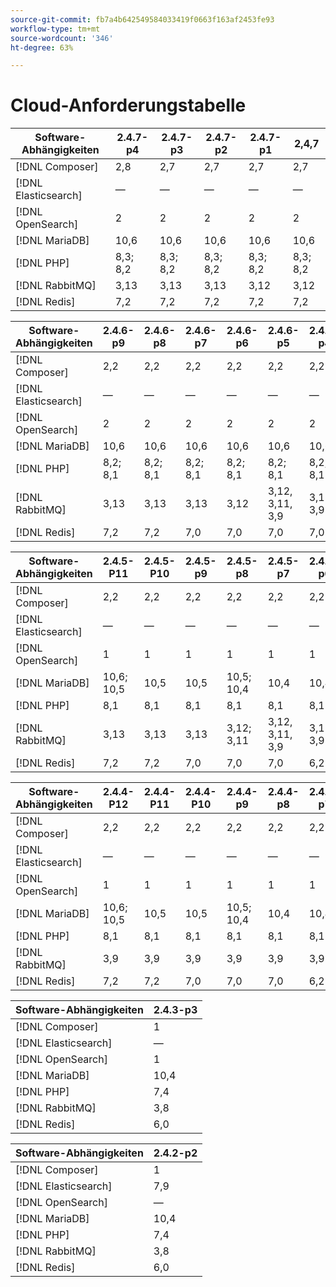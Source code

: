 ```yaml
---
source-git-commit: fb7a4b642549584033419f0663f163af2453fe93
workflow-type: tm+mt
source-wordcount: '346'
ht-degree: 63%

---
```

# Cloud-Anforderungstabelle

<table style="table-layout:auto">
  <thead>
    <tr>
      <th>
        Software-Abhängigkeiten
      </th>
      <th>2.4.7-p4</th>
      <th>2.4.7-p3</th>
      <th>2.4.7-p2</th>
      <th>2.4.7-p1</th>
      <th>2,4,7</th>
    </tr>
  </thead>
  <tbody>
    <tr>
      <td><span class="uicontrol">[!DNL Composer]</span></td>
      <td>
            2,8
      </td>
      <td>
            2,7
      </td>
      <td>
            2,7
      </td>
      <td>
            2,7
      </td>
      <td>
            2,7
      </td>
    </tr>
    <tr>
      <td><span class="uicontrol">[!DNL Elasticsearch]</span></td>
      <td>
          —
      </td>
      <td>
          —
      </td>
      <td>
          —
      </td>
      <td>
          —
      </td>
      <td>
          —
      </td>
    </tr>
    <tr>
      <td><span class="uicontrol">[!DNL OpenSearch]</span></td>
      <td>
            2
      </td>
      <td>
            2
      </td>
      <td>
            2
      </td>
      <td>
            2
      </td>
      <td>
            2
      </td>
    </tr>
    <tr>
      <td><span class="uicontrol">[!DNL MariaDB]</span></td>
      <td>
            10,6
      </td>
      <td>
            10,6
      </td>
      <td>
            10,6
      </td>
      <td>
            10,6
      </td>
      <td>
            10,6
      </td>
    </tr>
    <tr>
      <td><span class="uicontrol">[!DNL PHP]</span></td>
      <td>
            8,3; 8,2
      </td>
      <td>
            8,3; 8,2
      </td>
      <td>
            8,3; 8,2
      </td>
      <td>
            8,3; 8,2
      </td>
      <td>
            8,3; 8,2
      </td>
    </tr>
    <tr>
      <td><span class="uicontrol">[!DNL RabbitMQ]</span></td>
      <td>
            3,13
      </td>
      <td>
            3,13
      </td>
      <td>
            3,13
      </td>
      <td>
            3,12
      </td>
      <td>
            3,12
      </td>
    </tr>
    <tr>
      <td><span class="uicontrol">[!DNL Redis]</span></td>
      <td>
            7,2
      </td>
      <td>
            7,2
      </td>
      <td>
            7,2
      </td>
      <td>
            7,2
      </td>
      <td>
            7,2
      </td>
    </tr>
  </tbody>
</table>

<table style="table-layout:auto">
  <thead>
    <tr>
      <th>
        Software-Abhängigkeiten
      </th>
      <th>2.4.6-p9</th>
      <th>2.4.6-p8</th>
      <th>2.4.6-p7</th>
      <th>2.4.6-p6</th>
      <th>2.4.6-p5</th>
      <th>2.4.6-p4</th>
      <th>2.4.6-p3</th>
      <th>2.4.6-p2</th>
      <th>2.4.6-p1</th>
      <th>2,4,6</th>
    </tr>
  </thead>
  <tbody>
    <tr>
      <td><span class="uicontrol">[!DNL Composer]</span></td>
      <td>
            2,2
      </td>
      <td>
            2,2
      </td>
      <td>
            2,2
      </td>
      <td>
            2,2
      </td>
      <td>
            2,2
      </td>
      <td>
            2,2
      </td>
      <td>
            2,2
      </td>
      <td>
            2,2
      </td>
      <td>
            2,2
      </td>
      <td>
            2,2
      </td>
    </tr>
    <tr>
      <td><span class="uicontrol">[!DNL Elasticsearch]</span></td>
      <td>
          —
      </td>
      <td>
          —
      </td>
      <td>
          —
      </td>
      <td>
          —
      </td>
      <td>
          —
      </td>
      <td>
          —
      </td>
      <td>
          —
      </td>
      <td>
          —
      </td>
      <td>
          —
      </td>
      <td>
          —
      </td>
    </tr>
    <tr>
      <td><span class="uicontrol">[!DNL OpenSearch]</span></td>
      <td>
            2
      </td>
      <td>
            2
      </td>
      <td>
            2
      </td>
      <td>
            2
      </td>
      <td>
            2
      </td>
      <td>
            2
      </td>
      <td>
            2
      </td>
      <td>
            2
      </td>
      <td>
            2
      </td>
      <td>
            2
      </td>
    </tr>
    <tr>
      <td><span class="uicontrol">[!DNL MariaDB]</span></td>
      <td>
            10,6
      </td>
      <td>
            10,6
      </td>
      <td>
            10,6
      </td>
      <td>
            10,6
      </td>
      <td>
            10,6
      </td>
      <td>
            10,6
      </td>
      <td>
            10,6
      </td>
      <td>
            10,6
      </td>
      <td>
            10,6
      </td>
      <td>
            10,6
      </td>
    </tr>
    <tr>
      <td><span class="uicontrol">[!DNL PHP]</span></td>
      <td>
            8,2; 8,1
      </td>
      <td>
            8,2; 8,1
      </td>
      <td>
            8,2; 8,1
      </td>
      <td>
            8,2; 8,1
      </td>
      <td>
            8,2; 8,1
      </td>
      <td>
            8,2; 8,1
      </td>
      <td>
            8,2; 8,1
      </td>
      <td>
            8,2; 8,1
      </td>
      <td>
            8,2; 8,1
      </td>
      <td>
            8,2; 8,1
      </td>
    </tr>
    <tr>
      <td><span class="uicontrol">[!DNL RabbitMQ]</span></td>
      <td>
            3,13
      </td>
      <td>
            3,13
      </td>
      <td>
            3,13
      </td>
      <td>
            3,12
      </td>
      <td>
            3,12, 3,11, 3,9
      </td>
      <td>
            3,11; 3,9
      </td>
      <td>
            3,11; 3,9
      </td>
      <td>
            3,11; 3,9
      </td>
      <td>
            3,11; 3,9
      </td>
      <td>
            3,11; 3,9
      </td>
    </tr>
    <tr>
      <td><span class="uicontrol">[!DNL Redis]</span></td>
      <td>
            7,2
      </td>
      <td>
            7,2
      </td>
      <td>
            7,0
      </td>
      <td>
            7,0
      </td>
      <td>
            7,0
      </td>
      <td>
            7,0
      </td>
      <td>
            7,0
      </td>
      <td>
            7,0
      </td>
      <td>
            7,0
      </td>
      <td>
            7,0
      </td>
    </tr>
  </tbody>
</table>

<table style="table-layout:auto">
  <thead>
    <tr>
      <th>
        Software-Abhängigkeiten
      </th>
      <th>2.4.5-P11</th>
      <th>2.4.5-P10</th>
      <th>2.4.5-p9</th>
      <th>2.4.5-p8</th>
      <th>2.4.5-p7</th>
      <th>2.4.5-p6</th>
      <th>2.4.5-p5</th>
      <th>2.4.5-p4</th>
      <th>2.4.5-p3</th>
      <th>2.4.5-p2</th>
      <th>2.4.5-p1</th>
      <th>2,4,5</th>
    </tr>
  </thead>
  <tbody>
    <tr>
      <td><span class="uicontrol">[!DNL Composer]</span></td>
      <td>
            2,2
      </td>
      <td>
            2,2
      </td>
      <td>
            2,2
      </td>
      <td>
            2,2
      </td>
      <td>
            2,2
      </td>
      <td>
            2,2
      </td>
      <td>
            2,2
      </td>
      <td>
            2,2
      </td>
      <td>
            2,2
      </td>
      <td>
            2,2
      </td>
      <td>
            2,2
      </td>
      <td>
            2,2
      </td>
    </tr>
    <tr>
      <td><span class="uicontrol">[!DNL Elasticsearch]</span></td>
      <td>
          —
      </td>
      <td>
          —
      </td>
      <td>
          —
      </td>
      <td>
          —
      </td>
      <td>
          —
      </td>
      <td>
          —
      </td>
      <td>
          —
      </td>
      <td>
          —
      </td>
      <td>
          —
      </td>
      <td>
          —
      </td>
      <td>
          —
      </td>
      <td>
          —
      </td>
    </tr>
    <tr>
      <td><span class="uicontrol">[!DNL OpenSearch]</span></td>
      <td>
            1
      </td>
      <td>
            1
      </td>
      <td>
            1
      </td>
      <td>
            1
      </td>
      <td>
            1
      </td>
      <td>
            1
      </td>
      <td>
            1
      </td>
      <td>
            1
      </td>
      <td>
            1
      </td>
      <td>
            1
      </td>
      <td>
            1
      </td>
      <td>
            1
      </td>
    </tr>
    <tr>
      <td><span class="uicontrol">[!DNL MariaDB]</span></td>
      <td>
            10,6; 10,5
      </td>
      <td>
            10,5
      </td>
      <td>
            10,5
      </td>
      <td>
            10,5; 10,4
      </td>
      <td>
            10,4
      </td>
      <td>
            10,4
      </td>
      <td>
            10,4
      </td>
      <td>
            10,4
      </td>
      <td>
            10,4
      </td>
      <td>
            10,4
      </td>
      <td>
            10,4
      </td>
      <td>
            10,4
      </td>
    </tr>
    <tr>
      <td><span class="uicontrol">[!DNL PHP]</span></td>
      <td>
            8,1
      </td>
      <td>
            8,1
      </td>
      <td>
            8,1
      </td>
      <td>
            8,1
      </td>
      <td>
            8,1
      </td>
      <td>
            8,1
      </td>
      <td>
            8,1
      </td>
      <td>
            8,1
      </td>
      <td>
            8,1
      </td>
      <td>
            8,1
      </td>
      <td>
            8,1
      </td>
      <td>
            8,1
      </td>
    </tr>
    <tr>
      <td><span class="uicontrol">[!DNL RabbitMQ]</span></td>
      <td>
            3,13
      </td>
      <td>
            3,13
      </td>
      <td>
            3,13
      </td>
      <td>
            3,12; 3,11
      </td>
      <td>
            3,12, 3,11, 3,9
      </td>
      <td>
            3,11; 3,9
      </td>
      <td>
            3,11; 3,9
      </td>
      <td>
            3,11; 3,9
      </td>
      <td>
            3,11; 3,9
      </td>
      <td>
            3,9
      </td>
      <td>
            3,9
      </td>
      <td>
            3,9
      </td>
    </tr>
    <tr>
      <td><span class="uicontrol">[!DNL Redis]</span></td>
      <td>
            7,2
      </td>
      <td>
            7,2
      </td>
      <td>
            7,0
      </td>
      <td>
            7,0
      </td>
      <td>
            7,0
      </td>
      <td>
            6,2
      </td>
      <td>
            6,2
      </td>
      <td>
            6,2
      </td>
      <td>
            6,2
      </td>
      <td>
            6,2
      </td>
      <td>
            6,2
      </td>
      <td>
            6,2
      </td>
    </tr>
  </tbody>
</table>

<table style="table-layout:auto">
  <thead>
    <tr>
      <th>
        Software-Abhängigkeiten
      </th>
      <th>2.4.4-P12</th>
      <th>2.4.4-P11</th>
      <th>2.4.4-P10</th>
      <th>2.4.4-p9</th>
      <th>2.4.4-p8</th>
      <th>2.4.4-p7</th>
      <th>2.4.4-p6</th>
      <th>2.4.4-p5</th>
      <th>2.4.4-p4</th>
      <th>2.4.4-p3</th>
      <th>2.4.4-p2</th>
      <th>2.4.4-p1</th>
      <th>2,4,4</th>
    </tr>
  </thead>
  <tbody>
    <tr>
      <td><span class="uicontrol">[!DNL Composer]</span></td>
      <td>
            2,2
      </td>
      <td>
            2,2
      </td>
      <td>
            2,2
      </td>
      <td>
            2,2
      </td>
      <td>
            2,2
      </td>
      <td>
            2,2
      </td>
      <td>
            2,2
      </td>
      <td>
            2,2
      </td>
      <td>
            2,2
      </td>
      <td>
            2,2
      </td>
      <td>
            2,1
      </td>
      <td>
            2,1
      </td>
      <td>
            2,1
      </td>
    </tr>
    <tr>
      <td><span class="uicontrol">[!DNL Elasticsearch]</span></td>
      <td>
          —
      </td>
      <td>
          —
      </td>
      <td>
          —
      </td>
      <td>
          —
      </td>
      <td>
          —
      </td>
      <td>
          —
      </td>
      <td>
          —
      </td>
      <td>
          —
      </td>
      <td>
          —
      </td>
      <td>
          —
      </td>
      <td>
          —
      </td>
      <td>
          —
      </td>
      <td>
          —
      </td>
    </tr>
    <tr>
      <td><span class="uicontrol">[!DNL OpenSearch]</span></td>
      <td>
            1
      </td>
      <td>
            1
      </td>
      <td>
            1
      </td>
      <td>
            1
      </td>
      <td>
            1
      </td>
      <td>
            1
      </td>
      <td>
            1
      </td>
      <td>
            1
      </td>
      <td>
            1
      </td>
      <td>
            1
      </td>
      <td>
            1
      </td>
      <td>
            1
      </td>
      <td>
            1
      </td>
    </tr>
    <tr>
      <td><span class="uicontrol">[!DNL MariaDB]</span></td>
      <td>
            10,6; 10,5
      </td>
      <td>
            10,5
      </td>
      <td>
            10,5
      </td>
      <td>
            10,5; 10,4
      </td>
      <td>
            10,4
      </td>
      <td>
            10,4
      </td>
      <td>
            10,4
      </td>
      <td>
            10,4
      </td>
      <td>
            10,4
      </td>
      <td>
            10,4
      </td>
      <td>
            10,4
      </td>
      <td>
            10,4
      </td>
      <td>
            10,4
      </td>
    </tr>
    <tr>
      <td><span class="uicontrol">[!DNL PHP]</span></td>
      <td>
            8,1
      </td>
      <td>
            8,1
      </td>
      <td>
            8,1
      </td>
      <td>
            8,1
      </td>
      <td>
            8,1
      </td>
      <td>
            8,1
      </td>
      <td>
            8,1
      </td>
      <td>
            8,1
      </td>
      <td>
            8,1
      </td>
      <td>
            8,1
      </td>
      <td>
            8,1
      </td>
      <td>
            8,1
      </td>
      <td>
            8,1
      </td>
    </tr>
    <tr>
      <td><span class="uicontrol">[!DNL RabbitMQ]</span></td>
      <td>
            3,9
      </td>
      <td>
            3,9
      </td>
      <td>
            3,9
      </td>
      <td>
            3,9
      </td>
      <td>
            3,9
      </td>
      <td>
            3,9
      </td>
      <td>
            3,9
      </td>
      <td>
            3,9
      </td>
      <td>
            3,9
      </td>
      <td>
            3,9
      </td>
      <td>
            3,9
      </td>
      <td>
            3,9
      </td>
      <td>
            3,9
      </td>
    </tr>
    <tr>
      <td><span class="uicontrol">[!DNL Redis]</span></td>
      <td>
            7,2
      </td>
      <td>
            7,2
      </td>
      <td>
            7,0
      </td>
      <td>
            7,0
      </td>
      <td>
            7,0
      </td>
      <td>
            6,2
      </td>
      <td>
            6,2
      </td>
      <td>
            6,2
      </td>
      <td>
            6,2
      </td>
      <td>
            6,2
      </td>
      <td>
            6,2
      </td>
      <td>
            6,2
      </td>
      <td>
            6,2
      </td>
    </tr>
  </tbody>
</table>

<table style="table-layout:auto">
  <thead>
    <tr>
      <th>
        Software-Abhängigkeiten
      </th>
      <th>2.4.3-p3</th>
    </tr>
  </thead>
  <tbody>
    <tr>
      <td><span class="uicontrol">[!DNL Composer]</span></td>
      <td>
            1
      </td>
    </tr>
    <tr>
      <td><span class="uicontrol">[!DNL Elasticsearch]</span></td>
      <td>
          —
      </td>
    </tr>
    <tr>
      <td><span class="uicontrol">[!DNL OpenSearch]</span></td>
      <td>
            1
      </td>
    </tr>
    <tr>
      <td><span class="uicontrol">[!DNL MariaDB]</span></td>
      <td>
            10,4
      </td>
    </tr>
    <tr>
      <td><span class="uicontrol">[!DNL PHP]</span></td>
      <td>
            7,4
      </td>
    </tr>
    <tr>
      <td><span class="uicontrol">[!DNL RabbitMQ]</span></td>
      <td>
            3,8
      </td>
    </tr>
    <tr>
      <td><span class="uicontrol">[!DNL Redis]</span></td>
      <td>
            6,0
      </td>
    </tr>
  </tbody>
</table>

<table style="table-layout:auto">
  <thead>
    <tr>
      <th>
        Software-Abhängigkeiten
      </th>
      <th>2.4.2-p2</th>
    </tr>
  </thead>
  <tbody>
    <tr>
      <td><span class="uicontrol">[!DNL Composer]</span></td>
      <td>
            1
      </td>
    </tr>
    <tr>
      <td><span class="uicontrol">[!DNL Elasticsearch]</span></td>
      <td>
            7,9
      </td>
    </tr>
    <tr>
      <td><span class="uicontrol">[!DNL OpenSearch]</span></td>
      <td>
          —
      </td>
    </tr>
    <tr>
      <td><span class="uicontrol">[!DNL MariaDB]</span></td>
      <td>
            10,4
      </td>
    </tr>
    <tr>
      <td><span class="uicontrol">[!DNL PHP]</span></td>
      <td>
            7,4
      </td>
    </tr>
    <tr>
      <td><span class="uicontrol">[!DNL RabbitMQ]</span></td>
      <td>
            3,8
      </td>
    </tr>
    <tr>
      <td><span class="uicontrol">[!DNL Redis]</span></td>
      <td>
            6,0
      </td>
    </tr>
  </tbody>
</table>

